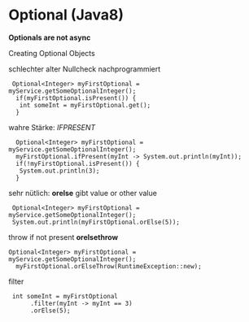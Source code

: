Optional (Java8)
============

**Optionals are not async**

Creating Optional Objects



schlechter alter Nullcheck nachprogrammiert
```
 Optional<Integer> myFirstOptional = myService.getSomeOptionalInteger();   
  if(myFirstOptional.isPresent()) {   
   int someInt = myFirstOptional.get();   
  }
```

wahre Stärke: *IFPRESENT*
```
  Optional<Integer> myFirstOptional = myService.getSomeOptionalInteger();   
  myFirstOptional.ifPresent(myInt -> System.out.println(myInt));   
  if(!myFirstOptional.isPresent()) {   
   System.out.println(3);   
  }
```
sehr nütlich: **orelse** gibt value or other value

```
 Optional<Integer> myFirstOptional = myService.getSomeOptionalInteger();   
 System.out.println(myFirstOptional.orElse(5));
```


throw if not present **orelsethrow**
```
Optional<Integer> myFirstOptional = myService.getSomeOptionalInteger();   
  myFirstOptional.orElseThrow(RuntimeException::new);
```
filter

```
 int someInt = myFirstOptional   
      .filter(myInt -> myInt == 3)   
      .orElse(5);
```

